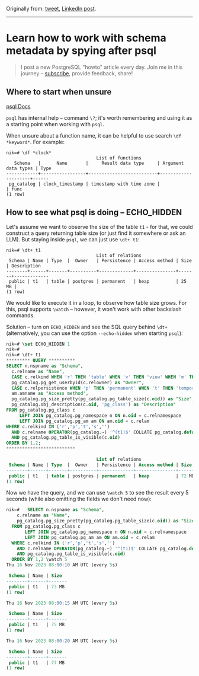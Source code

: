 Originally from: [tweet](https://twitter.com/samokhvalov/status/1725064379933319287), [LinkedIn post]().

---

# Learn how to work with schema metadata by spying after psql

> I post a new PostgreSQL "howto" article every day. Join me in this
> journey – [subscribe](https://twitter.com/samokhvalov/), provide feedback, share!

## Where to start when unsure

[psql Docs](https://postgresql.org/docs/current/app-psql.html)

`psql` has internal help – command `\?`; it's worth remembering and using it as a starting point when working
with `psql`.

When unsure about a function name, it can be helpful to use search `\df *keyword*`. For example:

```
nik=# \df *clock*
                                  List of functions
   Schema   |      Name       |     Result data type     | Argument data types | Type
------------+-----------------+--------------------------+---------------------+------
 pg_catalog | clock_timestamp | timestamp with time zone |                     | func
(1 row)
```

## How to see what psql is doing – ECHO_HIDDEN

Let's assume we want to observe the size of the table `t1` - for that, we could construct a query returning table size 
(or just find it somewhere or ask an LLM). But staying inside `psql`, we can just use `\dt+ t1`:

```
nik=# \dt+ t1
                                  List of relations
 Schema | Name | Type  |  Owner   | Persistence | Access method | Size  | Description
--------+------+-------+----------+-------------+---------------+-------+-------------
 public | t1   | table | postgres | permanent   | heap          | 25 MB |
(1 row)
```

We would like to execute it in a loop, to observe how table size grows. For this, psql supports `\watch` – however, it
won't work with other backslash commands.

Solution – turn on `ECHO_HIDDEN` and see the SQL query behind `\dt+` (alternatively, you can use the option 
`--echo-hidden` when starting `psql`):

```sql
nik=# \set ECHO_HIDDEN 1
nik=#
nik=# \dt+ t1
********* QUERY **********
SELECT n.nspname as "Schema",
  c.relname as "Name",
  CASE c.relkind WHEN 'r' THEN 'table' WHEN 'v' THEN 'view' WHEN 'm' THEN 'materialized view' WHEN 'i' THEN 'index' WHEN 'S' THEN 'sequence' WHEN 't' THEN 'TOAST table' WHEN 'f' THEN 'foreign table' WHEN 'p' THEN 'partitioned table' WHEN 'I' THEN 'partitioned index' END as "Type",
  pg_catalog.pg_get_userbyid(c.relowner) as "Owner",
  CASE c.relpersistence WHEN 'p' THEN 'permanent' WHEN 't' THEN 'temporary' WHEN 'u' THEN 'unlogged' END as "Persistence",
  am.amname as "Access method",
  pg_catalog.pg_size_pretty(pg_catalog.pg_table_size(c.oid)) as "Size",
  pg_catalog.obj_description(c.oid, 'pg_class') as "Description"
FROM pg_catalog.pg_class c
     LEFT JOIN pg_catalog.pg_namespace n ON n.oid = c.relnamespace
     LEFT JOIN pg_catalog.pg_am am ON am.oid = c.relam
WHERE c.relkind IN ('r','p','t','s','')
  AND c.relname OPERATOR(pg_catalog.~) '^(t1)$' COLLATE pg_catalog.default
  AND pg_catalog.pg_table_is_visible(c.oid)
ORDER BY 1,2;
**************************

                                  List of relations
 Schema | Name | Type  |  Owner   | Persistence | Access method | Size  | Description
--------+------+-------+----------+-------------+---------------+-------+-------------
 public | t1   | table | postgres | permanent   | heap          | 72 MB |
(1 row)
```

Now we have the query, and we can use `\watch 5` to see the result every 5 seconds (while also omitting the fields we
don't need now):

```sql
nik=#   SELECT n.nspname as "Schema",
    c.relname as "Name",
    pg_catalog.pg_size_pretty(pg_catalog.pg_table_size(c.oid)) as "Size"
  FROM pg_catalog.pg_class c
       LEFT JOIN pg_catalog.pg_namespace n ON n.oid = c.relnamespace
       LEFT JOIN pg_catalog.pg_am am ON am.oid = c.relam
  WHERE c.relkind IN ('r','p','t','s','')
    AND c.relname OPERATOR(pg_catalog.~) '^(t1)$' COLLATE pg_catalog.default
    AND pg_catalog.pg_table_is_visible(c.oid)
  ORDER BY 1,2 \watch 5
Thu 16 Nov 2023 08:00:10 AM UTC (every 5s)

 Schema | Name | Size
--------+------+-------
 public | t1   | 73 MB
(1 row)

Thu 16 Nov 2023 08:00:15 AM UTC (every 5s)

 Schema | Name | Size
--------+------+-------
 public | t1   | 75 MB
(1 row)

Thu 16 Nov 2023 08:00:20 AM UTC (every 5s)

 Schema | Name | Size
--------+------+-------
 public | t1   | 77 MB
(1 row)
```
